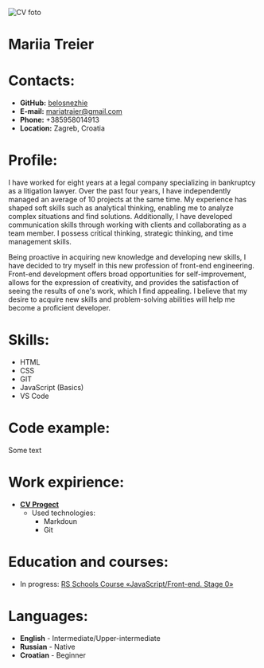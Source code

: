 ![CV foto](https://avatars.githubusercontent.com/u/137496420?v=4)
# Mariia Treier
# Contacts:
* **GitHub:** [belosnezhie](https://github.com/belosnezhie)
* **E-mail:** mariatraier@gmail.com
* **Phone:** +385958014913
* **Location:** Zagreb, Croatia
# Profile:

I have worked for eight years at a legal company specializing in bankruptcy as a litigation lawyer. Over the past four years, I have independently managed an average of 10 projects at the same time. My experience has shaped soft skills such as analytical thinking, enabling me to analyze complex situations and find solutions. Additionally, I have developed communication skills through working with clients and collaborating as a team member. I possess critical thinking, strategic thinking, and time management skills.

 Being proactive in acquiring new knowledge and developing new skills, I have decided to try myself in this new profession of front-end engineering. Front-end development offers broad opportunities for self-improvement, allows for the expression of creativity, and provides the satisfaction of seeing the results of one's work, which I find appealing. I believe that my desire to acquire new skills and problem-solving abilities will help me become a proficient developer.
# Skills:
* HTML
* CSS
* GIT
* JavaScript (Basics)
* VS Code
# Code example:
Some text
# Work expirience:
* [**CV Progect**](https://github.com/belosnezhie/rsschool-cv/blob/gh-pages/cv.md?plain=1)
  * Used technologies:
    * Markdoun
    * Git
# Education and courses:
* In progress: [RS Schools Course «JavaScript/Front-end. Stage 0»](https://rs.school/js-stage0/)
# Languages:
* **English** - Intermediate/Upper-intermediate
* **Russian** - Native
* **Croatian** - Beginner